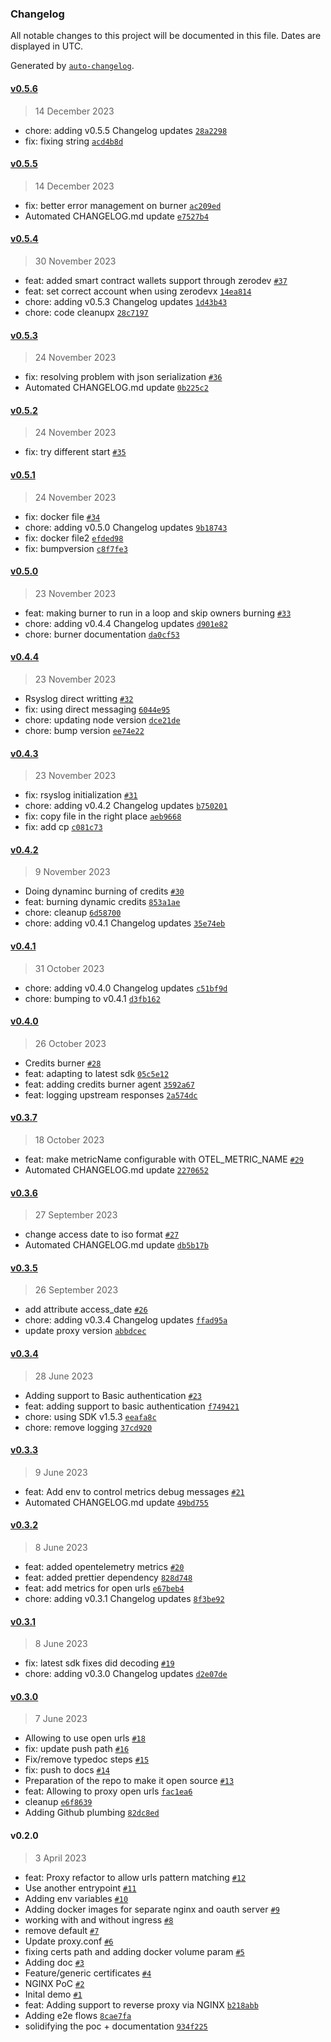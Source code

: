 ### Changelog

All notable changes to this project will be documented in this file. Dates are displayed in UTC.

Generated by [`auto-changelog`](https://github.com/CookPete/auto-changelog).

#### [v0.5.6](https://github.com/nevermined-io/proxy/compare/v0.5.5...v0.5.6)

> 14 December 2023

- chore: adding v0.5.5 Changelog updates [`28a2298`](https://github.com/nevermined-io/proxy/commit/28a22988125bd8d0ad76df439cd0667c7fec9bd1)
- fix: fixing string [`acd4b8d`](https://github.com/nevermined-io/proxy/commit/acd4b8d452eb96c7452917718c1e553ec2675e48)

#### [v0.5.5](https://github.com/nevermined-io/proxy/compare/v0.5.4...v0.5.5)

> 14 December 2023

- fix: better error management on burner [`ac209ed`](https://github.com/nevermined-io/proxy/commit/ac209ed22ba972e4a2e0014dafa39a47dd8f0c9d)
- Automated CHANGELOG.md update [`e7527b4`](https://github.com/nevermined-io/proxy/commit/e7527b4c4708fe791f2afc23aee797c119b6e0f4)

#### [v0.5.4](https://github.com/nevermined-io/proxy/compare/v0.5.3...v0.5.4)

> 30 November 2023

- feat: added smart contract wallets support through zerodev [`#37`](https://github.com/nevermined-io/proxy/pull/37)
- feat: set correct account when using zerodevx [`14ea814`](https://github.com/nevermined-io/proxy/commit/14ea814d4dadb11c0b7c2fc97947cdcc79b4125a)
- chore: adding v0.5.3 Changelog updates [`1d43b43`](https://github.com/nevermined-io/proxy/commit/1d43b4357a3b4d98d57cb881dba2fd62623e0571)
- chore: code cleanupx [`28c7197`](https://github.com/nevermined-io/proxy/commit/28c7197b3b249afad88f4bb328759c4700848969)

#### [v0.5.3](https://github.com/nevermined-io/proxy/compare/v0.5.2...v0.5.3)

> 24 November 2023

- fix: resolving problem with json serialization [`#36`](https://github.com/nevermined-io/proxy/pull/36)
- Automated CHANGELOG.md update [`0b225c2`](https://github.com/nevermined-io/proxy/commit/0b225c26ad2a05a7452ab06f14094e4f80a922f3)

#### [v0.5.2](https://github.com/nevermined-io/proxy/compare/v0.5.1...v0.5.2)

> 24 November 2023

- fix: try different start [`#35`](https://github.com/nevermined-io/proxy/pull/35)

#### [v0.5.1](https://github.com/nevermined-io/proxy/compare/v0.5.0...v0.5.1)

> 24 November 2023

- fix: docker file [`#34`](https://github.com/nevermined-io/proxy/pull/34)
- chore: adding v0.5.0 Changelog updates [`9b18743`](https://github.com/nevermined-io/proxy/commit/9b18743aae3e2298efa9a52cfbd5a21b448e3bc0)
- fix: docker file2 [`efded98`](https://github.com/nevermined-io/proxy/commit/efded98793cf708909778a1c56bb8e84b9949121)
- fix: bumpversion [`c8f7fe3`](https://github.com/nevermined-io/proxy/commit/c8f7fe3106f43b1d3d24888b37357d63a15bdcdc)

#### [v0.5.0](https://github.com/nevermined-io/proxy/compare/v0.4.4...v0.5.0)

> 23 November 2023

- feat: making burner to run in a loop and skip owners burning [`#33`](https://github.com/nevermined-io/proxy/pull/33)
- chore: adding v0.4.4 Changelog updates [`d901e82`](https://github.com/nevermined-io/proxy/commit/d901e8205506457fd80b0ddcc98fdf5bf52d6bbe)
- chore: burner documentation [`da0cf53`](https://github.com/nevermined-io/proxy/commit/da0cf53d8db42cde6b8a5170bbcf4126f8d61b44)

#### [v0.4.4](https://github.com/nevermined-io/proxy/compare/v0.4.3...v0.4.4)

> 23 November 2023

- Rsyslog direct writting [`#32`](https://github.com/nevermined-io/proxy/pull/32)
- fix: using direct messaging [`6044e95`](https://github.com/nevermined-io/proxy/commit/6044e95963c4ab59bfb1af4046b62a5945bb9612)
- chore: updating node version [`dce21de`](https://github.com/nevermined-io/proxy/commit/dce21defdea40ecbf27692dcce867e0771412dd7)
- chore: bump version [`ee74e22`](https://github.com/nevermined-io/proxy/commit/ee74e22e2fabb9d020aeed5da9a96d59c508b261)

#### [v0.4.3](https://github.com/nevermined-io/proxy/compare/v0.4.2...v0.4.3)

> 23 November 2023

- fix: rsyslog initialization [`#31`](https://github.com/nevermined-io/proxy/pull/31)
- chore: adding v0.4.2 Changelog updates [`b750201`](https://github.com/nevermined-io/proxy/commit/b750201a22b217086e984337c43a3603c176d485)
- fix: copy file in the right place [`aeb9668`](https://github.com/nevermined-io/proxy/commit/aeb9668bd20e845365273fd3257524b49d26d186)
- fix: add cp [`c081c73`](https://github.com/nevermined-io/proxy/commit/c081c7390c7657e00fcb3d2586d577e86b04b319)

#### [v0.4.2](https://github.com/nevermined-io/proxy/compare/v0.4.1...v0.4.2)

> 9 November 2023

- Doing dynaminc burning of credits [`#30`](https://github.com/nevermined-io/proxy/pull/30)
- feat: burning dynamic credits [`853a1ae`](https://github.com/nevermined-io/proxy/commit/853a1aea4e29a11dab27cdcdd2499c2399e23ddc)
- chore: cleanup [`6d58700`](https://github.com/nevermined-io/proxy/commit/6d5870039f0bd37bc4a8a0b8ef919d42b2e96b9d)
- chore: adding v0.4.1 Changelog updates [`35e74eb`](https://github.com/nevermined-io/proxy/commit/35e74eb8064e67ac78c4dfbb3da5fa6e4e3ba327)

#### [v0.4.1](https://github.com/nevermined-io/proxy/compare/v0.4.0...v0.4.1)

> 31 October 2023

- chore: adding v0.4.0 Changelog updates [`c51bf9d`](https://github.com/nevermined-io/proxy/commit/c51bf9d3240739d04b9fb50fc33c68aeb257ddf9)
- chore: bumping to v0.4.1 [`d3fb162`](https://github.com/nevermined-io/proxy/commit/d3fb1626197a56df6b4ebfd9892a2ca878696620)

#### [v0.4.0](https://github.com/nevermined-io/proxy/compare/v0.3.7...v0.4.0)

> 26 October 2023

- Credits burner [`#28`](https://github.com/nevermined-io/proxy/pull/28)
- feat: adapting to latest sdk [`05c5e12`](https://github.com/nevermined-io/proxy/commit/05c5e125cef908a302ad76ac440a1cc7d554b29c)
- feat: adding credits burner agent [`3592a67`](https://github.com/nevermined-io/proxy/commit/3592a673a9e67c0d26ea582611429dcf4f843a3f)
- feat: logging upstream responses [`2a574dc`](https://github.com/nevermined-io/proxy/commit/2a574dc209741b5c6122e43715d9cd479b725e1d)

#### [v0.3.7](https://github.com/nevermined-io/proxy/compare/v0.3.6...v0.3.7)

> 18 October 2023

- feat: make metricName configurable with OTEL_METRIC_NAME [`#29`](https://github.com/nevermined-io/proxy/pull/29)
- Automated CHANGELOG.md update [`2270652`](https://github.com/nevermined-io/proxy/commit/2270652888521beed8e9fb13d75c145dd3636d57)

#### [v0.3.6](https://github.com/nevermined-io/proxy/compare/v0.3.5...v0.3.6)

> 27 September 2023

- change access date to iso format [`#27`](https://github.com/nevermined-io/proxy/pull/27)
- Automated CHANGELOG.md update [`db5b17b`](https://github.com/nevermined-io/proxy/commit/db5b17bedca13e9112fc334db040066b458d1d21)

#### [v0.3.5](https://github.com/nevermined-io/proxy/compare/v0.3.4...v0.3.5)

> 26 September 2023

- add attribute access_date [`#26`](https://github.com/nevermined-io/proxy/pull/26)
- chore: adding v0.3.4 Changelog updates [`ffad95a`](https://github.com/nevermined-io/proxy/commit/ffad95a8f9fa5a92180a0405d3aa086c4e143e99)
- update proxy version [`abbdcec`](https://github.com/nevermined-io/proxy/commit/abbdcecd7a2e7d5188af2a01c72e66c3f5fafc5f)

#### [v0.3.4](https://github.com/nevermined-io/proxy/compare/v0.3.3...v0.3.4)

> 28 June 2023

- Adding support to Basic authentication [`#23`](https://github.com/nevermined-io/proxy/pull/23)
- feat: adding support to basic authentication [`f749421`](https://github.com/nevermined-io/proxy/commit/f7494211e14aa43f2933e17b402053a089b11845)
- chore: using SDK v1.5.3 [`eeafa8c`](https://github.com/nevermined-io/proxy/commit/eeafa8cd4b882158070326f70cdfb444f48dc9ed)
- chore: remove logging [`37cd920`](https://github.com/nevermined-io/proxy/commit/37cd920dc2ea2f850cf587417c14196ddfcbf241)

#### [v0.3.3](https://github.com/nevermined-io/proxy/compare/v0.3.2...v0.3.3)

> 9 June 2023

- feat: Add env to control metrics debug messages [`#21`](https://github.com/nevermined-io/proxy/pull/21)
- Automated CHANGELOG.md update [`49bd755`](https://github.com/nevermined-io/proxy/commit/49bd755b62b90ca30382c3f63beae0a955039271)

#### [v0.3.2](https://github.com/nevermined-io/proxy/compare/v0.3.1...v0.3.2)

> 8 June 2023

- feat: added opentelemetry metrics [`#20`](https://github.com/nevermined-io/proxy/pull/20)
- feat: added prettier dependency [`828d748`](https://github.com/nevermined-io/proxy/commit/828d74881132f6890ce1d3bbf8d88d2a828a020d)
- feat: add metrics for open urls [`e67beb4`](https://github.com/nevermined-io/proxy/commit/e67beb46f741a7239695e3eaee3c35c1701c1fb4)
- chore: adding v0.3.1 Changelog updates [`8f3be92`](https://github.com/nevermined-io/proxy/commit/8f3be924bdbb0c961ca1174dcda2b3f1e0e0291e)

#### [v0.3.1](https://github.com/nevermined-io/proxy/compare/v0.3.0...v0.3.1)

> 8 June 2023

- fix: latest sdk fixes did decoding [`#19`](https://github.com/nevermined-io/proxy/pull/19)
- chore: adding v0.3.0 Changelog updates [`d2e07de`](https://github.com/nevermined-io/proxy/commit/d2e07dec032e419c685e9d6676438922bd7591d0)

#### [v0.3.0](https://github.com/nevermined-io/proxy/compare/v0.2.0...v0.3.0)

> 7 June 2023

- Allowing to use open urls [`#18`](https://github.com/nevermined-io/proxy/pull/18)
- fix: update push path [`#16`](https://github.com/nevermined-io/proxy/pull/16)
- Fix/remove typedoc steps [`#15`](https://github.com/nevermined-io/proxy/pull/15)
- fix: push to docs [`#14`](https://github.com/nevermined-io/proxy/pull/14)
- Preparation of the repo to make it open source [`#13`](https://github.com/nevermined-io/proxy/pull/13)
- feat: Allowing to proxy open urls [`fac1ea6`](https://github.com/nevermined-io/proxy/commit/fac1ea6e0775a769dbcf5e00b177ea867c5c8ce3)
- cleanup [`e6f8639`](https://github.com/nevermined-io/proxy/commit/e6f8639e04363b6076c62f529609f357fb3a2663)
- Adding Github plumbing [`82dc8ed`](https://github.com/nevermined-io/proxy/commit/82dc8ed1d32478632284598d13a864be3a3252df)

#### v0.2.0

> 3 April 2023

- feat: Proxy refactor to allow urls pattern matching [`#12`](https://github.com/nevermined-io/proxy/pull/12)
- Use another entrypoint [`#11`](https://github.com/nevermined-io/proxy/pull/11)
- Adding env variables [`#10`](https://github.com/nevermined-io/proxy/pull/10)
- Adding docker images for separate nginx and oauth server [`#9`](https://github.com/nevermined-io/proxy/pull/9)
- working with and without ingress [`#8`](https://github.com/nevermined-io/proxy/pull/8)
- remove default [`#7`](https://github.com/nevermined-io/proxy/pull/7)
- Update proxy.conf [`#6`](https://github.com/nevermined-io/proxy/pull/6)
- fixing certs path and adding docker volume param [`#5`](https://github.com/nevermined-io/proxy/pull/5)
- Adding doc [`#3`](https://github.com/nevermined-io/proxy/pull/3)
- Feature/generic certificates [`#4`](https://github.com/nevermined-io/proxy/pull/4)
- NGINX PoC [`#2`](https://github.com/nevermined-io/proxy/pull/2)
- Inital demo [`#1`](https://github.com/nevermined-io/proxy/pull/1)
- feat: Adding support to reverse proxy via NGINX [`b218abb`](https://github.com/nevermined-io/proxy/commit/b218abbb84e10032b10def5e0de7910e1b73b7df)
- Adding e2e flows [`8cae7fa`](https://github.com/nevermined-io/proxy/commit/8cae7fa953cebb0f494fb99ee873d6df428b4979)
- solidifying the poc + documentation [`934f225`](https://github.com/nevermined-io/proxy/commit/934f225c9bf50545091fee9888f1d3966b86a28e)
